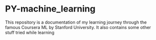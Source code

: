 # PY-machine_learning
This repository is a documentation of my learning journey through the famous Coursera ML by Stanford University.
It also contains some other stuff tried while learning
